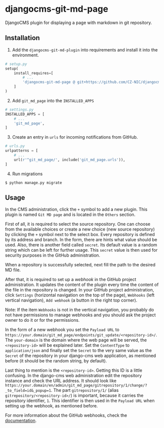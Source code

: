 # djangocms-git-md-page

DjangoCMS plugin for displaying a page with markdown in git repository.

## Installation

1. Add the `djangocms-git-md-plugin` into requirements and install it into the environment.

```python
# setup.py
setup(
    install_requires=[
        # ...
        'djangocms-git-md-page @ git+https://github.com/CZ-NIC/djangocms-git-md-page.git',
    ]
)
```

2. Add `git_md_page` into the `INSTALLED_APPS`

```python
# settings.py
INSTALLED_APPS = [
    # ...
    'git_md_page',
]
```

3. Create an entry in `urls` for incoming notifications from GitHub.

```python
# urls.py
urlpatterns = [
    # ...
    url(r'^git_md_page/', include('git_md_page.urls')),
]
```

4. Run migrations

```shell
$ python manage.py migrate
```

## Usage

In the CMS administration, click the `+` symbol to add a new plugin. This plugin is named `Git MD page` and is located
in the `Others` section.

First of all, it is required to select the source repository. One can choose from the available choices or create a new
choice (new source repository) by clicking the `+` symbol next to the select box. Every repository is defined by its
address and branch. In the form, there are hints what value should be used. Also, there is another field called
`secret`. Its default value is a random string which can be left for further usage. This `secret` value is then used for
security purposes in the GitHub administration.

When a repository is successfully selected, next fill the path to the desired MD file.

After that, it is required to set up a _webhook_ in the GitHub project administration. It updates the content of
the plugin every time the content of the file in the repository is changed. In your GitHub project administration, click
`Settings` (horizontal navigation on the top of the page), `Webhooks` (left vertical navigation), `Add webhook` (a
button in the right top corner).

Note: If the item `Webhooks` is not in the vertical navigation, you probably do not have permissions to manage webhooks
and you should ask the project owner to do it or for the permissions.

In the form of a new webhook you set the `Payload URL` to
`https://your.domain/git_md_page/endpoints/git_update/<repository-id>/`. The `your-domain` is the domain where the web
page will be served, the `<repository-id>` will be explained later. Set the `ContentType` to `application/json` and
finally set the `Secret` to the very same value as the `Secret` of the repository in your django-cms web application, as
mentioned before (it should be the random string, by default).

Last thing to mention is the `<repository-id>`. Getting this ID is a little confusing. In the django-cms web
administration edit the repository instance and check the URL address. It should look like
`https://your.domain/en/admin/git_md_page/gitrepository/1/change/?_to_field=id&_popup=1`. The part `gitrepository/1/`
(alias `gitrepository/<repository-id>/`) is important, because it carries the repository identifier, `1`. This
identifier is then used in the `Payload URL` when setting up the webhook, as mentioned before.

For more information about the GitHub webhooks, check the
[documentation](https://docs.github.com/en/developers/webhooks-and-events/webhooks).
